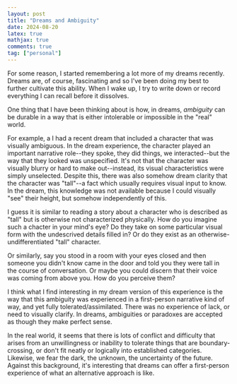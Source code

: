 ```yaml
---
layout: post
title: "Dreams and Ambiguity"
date: 2024-08-20
latex: true
mathjax: true
comments: true
tag: ["personal"]
---
```


For some reason, I started remembering a lot more of my dreams recently. Dreams are, of course, fascinating and so I've been doing my best to further cultivate this ability. When I wake up, I try to write down or record everything I can recall before it dissolves.

One thing that I have been thinking about is how, in dreams, *ambiguity* can be durable in a way that is either intolerable or impossible in the "real" world.

For example, a I had a recent dream that included a character that was visually ambiguous. In the dream experience, the character played an important narrative role--they spoke, they did things, we interacted--but the way that they looked was unspecified. It's not that the character was visually blurry or hard to make out--instead, its visual characteristics were simply unselected. Despite this, there was also somehow dream clarity that the character was "tall"--a fact which usually requires visual input to know. In the dream, this knowledge was not available because I could visually "see" their height, but somehow independently of this. 

I guess it is similar to reading a story about a character who is described as "tall" but is otherwise not characterized physically. How do you imagine such a chacter in your mind's eye? Do they take on some particular visual form with the undescrived details filled in? Or do they exist as an otherwise-undifferentiated "tall" character. 

Or similarly, say you stood in a room with your eyes closed and then someone you didn't know came in the door and told you they were tall in the course of conversation. Or maybe you could discern that their voice was coming from above you. How do you perceive them? 

I think what I find interesting in my dream version of this experience is the way that this ambiguity was experienced in a first-person narrative kind of way, and yet fully tolerated/assimilated. There was no experience of lack, or need to visually clarify. In dreams, ambiguities or paradoxes are accepted as though they make perfect sense. 

In the real world, it seems that there is lots of conflict and difficulty that arises from an unwillingness or inability to tolerate things that are boundary-crossing, or don't fit neatly or logically into established categories. Likewise, we fear the dark, the unknown, the uncertainty of the future. Against this background, it's interesting that dreams can offer a first-person experience of what an alternative approach is like.